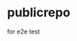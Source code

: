 # publicrepo
for e2e test




























































































































































































































































































































































































































































































































































































































































































































































































































































































































































































































































































































































































































































































































































































































































































































































































































































































































































































































































































































































































































































































































































































































































































































































































































































































































































































































































































































































































































































































































































































































































































































































































































































































































































































































































































































































































































































































































































































































































































































































































































































































































































































































































































































































































































































































































































































































































































































































































































































































































